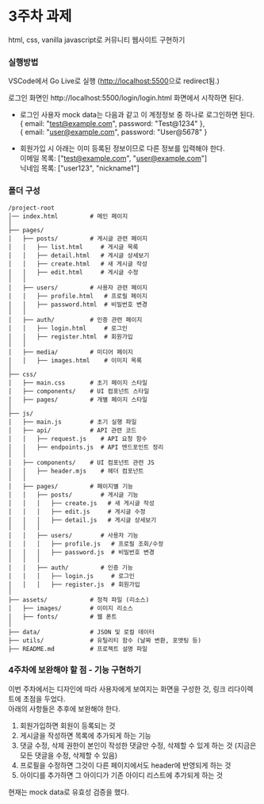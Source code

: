 # 3주차 과제 
html, css, vanilla javascript로 커뮤니티 웹사이트 구현하기

### 실행방법
VSCode에서 Go Live로 실행 ([http://localhost:5500](http://localhost:5500)으로 redirect됨.)  

로그인 화면인 http://localhost:5500/login/login.html 화면에서 시작하면 된다.  
- 로그인 사용자 mock data는 다음과 같고 이 계정정보 중 하나로 로그인하면 된다.  
        { email: "test@example.com", password: "Test@1234" },  
        { email: "user@example.com", password: "User@5678" }


- 회원가입 시 아래는 이미 등록된 정보이므로 다른 정보를 입력해야 한다.  
이메일 목록: ["test@example.com", "user@example.com"]  
닉네임 목록: ["user123", "nickname1"]



### 폴더 구성
``` 
/project-root  
│── index.html         # 메인 페이지  
│  
├── pages/              
│   ├── posts/         # 게시글 관련 페이지  
│   │   ├── list.html     # 게시글 목록  
│   │   ├── detail.html   # 게시글 상세보기  
│   │   ├── create.html   # 새 게시글 작성  
│   │   ├── edit.html     # 게시글 수정  
│   │  
│   ├── users/         # 사용자 관련 페이지  
│   │   ├── profile.html   # 프로필 페이지  
│   │   ├── password.html  # 비밀번호 변경  
│   │  
│   ├── auth/          # 인증 관련 페이지  
│   │   ├── login.html     # 로그인  
│   │   ├── register.html  # 회원가입  
│   │  
│   ├── media/         # 미디어 페이지  
│   │   ├── images.html    # 이미지 목록  
│  
├── css/                 
│   ├── main.css       # 초기 페이지 스타일 
│   ├── components/    # UI 컴포넌트 스타일  
│   ├── pages/         # 개별 페이지 스타일  
│  
├── js/                   
│   ├── main.js        # 초기 실행 파일  
│   ├── api/           # API 관련 코드  
│   │   ├── request.js    # API 요청 함수  
│   │   ├── endpoints.js  # API 엔드포인트 정리  
│   │  
│   ├── components/    # UI 컴포넌트 관련 JS  
│   │   ├── header.mjs    # 헤더 컴포넌트  
│   │  
│   ├── pages/         # 페이지별 기능  
│   │   ├── posts/        # 게시글 기능  
│   │   │   ├── create.js   # 새 게시글 작성  
│   │   │   ├── edit.js     # 게시글 수정  
│   │   │   ├── detail.js   # 게시글 상세보기  
│   │   │  
│   │   ├── users/        # 사용자 기능  
│   │   │   ├── profile.js   # 프로필 조회/수정  
│   │   │   ├── password.js  # 비밀번호 변경  
│   │   │  
│   │   ├── auth/         # 인증 기능  
│   │   │   ├── login.js     # 로그인  
│   │   │   ├── register.js  # 회원가입  
│  
├── assets/            # 정적 파일 (리소스)  
│   ├── images/        # 이미지 리소스  
│   ├── fonts/         # 웹 폰트  
│  
├── data/              # JSON 및 로컬 데이터  
├── utils/             # 유틸리티 함수 (날짜 변환, 포맷팅 등)  
├── README.md          # 프로젝트 설명 파일  

```
 

### 4주차에 보완해야 할 점 - 기능 구현하기

이번 주차에서는 디자인에 따라 사용자에게 보여지는 화면을 구성한 것, 링크 리다이렉트에 초점을 두었다.   
아래의 사항들은 추후에 보완해야 한다.  

1. 회원가입하면 회원이 등록되는 것   
2. 게시글을 작성하면 목록에 추가되게 하는 기능 
3. 댓글 수정, 삭제 권한이 본인이 작성한 댓글만 수정, 삭제할 수 있게 하는 것
(지금은 모든 댓글을 수정, 삭제할 수 있음)
4. 프로필을 수정하면 그것이 다른 페이지에서도 header에 반영되게 하는 것 
5. 아이디를 추가하면 그 아이디가 기존 아이디 리스트에 추가되게 하는 것 


현재는 mock data로 유효성 검증을 했다.  
